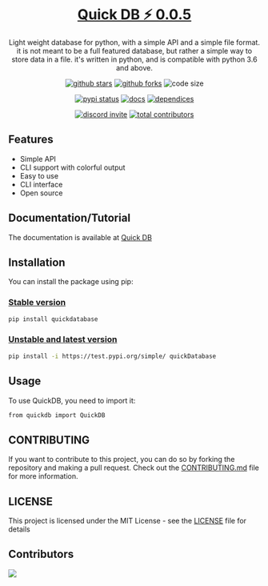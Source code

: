 <h1 align="center"><a href="https://pypi.org/project/quickDatabase/">Quick DB ⚡ 0.0.5</a></h1>

<p align="center">
Light weight database for python, with a simple API and a simple file format.
it is not meant to be a full featured database, but rather a simple way to  store data in a file.
it's written in python, and is compatible with python 3.6 and above.</p>

<p align="center">
<a href="https://github.com/py-contributors/quickdb/stargazers"><img src="https://img.shields.io/github/stars/py-contributors/quickdb?style=for-the-badge" alt="github stars"></a>
<a href="https://github.com/py-contributors/quickdb/network/members"><img src="https://img.shields.io/github/forks/py-contributors/quickdb?style=for-the-badge" alt="github forks"></a>
<img src="https://img.shields.io/github/languages/code-size/py-contributors/quickdb?style=for-the-badge" alt="code size">
  </p>
  <p align="center">
<a href="https://pypi.org/project/quickdb/"><img src="https://img.shields.io/pypi/status/quickdatabase.svg?style=for-the-badge" alt="pypi status"></a>
<a href="https://pypi.org/project/quickdb/"><img src="https://img.shields.io/readthedocs/quickdb?style=for-the-badge" alt="docs"></a>
<a href="https://pypi.org/project/quickdb/"><img src="https://img.shields.io/librariesio/release/pypi/quickdb?style=for-the-badge" alt="dependices"></a>
</p>
<p align="center">
<a href="https://discord.gg/JfbK3bS"><img src="https://img.shields.io/discord/758030555005714512.svg?label=Discord&logo=Discord&colorB=7289da&style=for-the-badge" alt="discord invite"></a>
<a href="https://api.github.com/repos/py-contributors/quickdb/contributors"><img src="https://img.shields.io/github/contributors/py-contributors/quickdb?style=for-the-badge" alt="total contributors"></a>
</p>

## Features

* Simple API
* CLI support with colorful output
* Easy to use 
* CLI interface
* Open source

## Documentation/Tutorial

The documentation is available at [Quick DB](https://quickdb.readthedocs.io/en/latest/)

## Installation

You can install the package using pip:

### [Stable version](https://pypi.org/project/quickDatabase/)

```bash
pip install quickdatabase
```

### [Unstable and latest version](https://test.pypi.org/project/quickDatabase/)

```bash
pip install -i https://test.pypi.org/simple/ quickDatabase
```

## Usage

To use QuickDB, you need to import it:

```bash
from quickdb import QuickDB
```

## CONTRIBUTING

If you want to contribute to this project, you can do so by forking the repository and making a pull request.
Check out the [CONTRIBUTING.md](/CONTRIBUTING.md) file for more information.

## LICENSE

This project is licensed under the MIT License - see the [LICENSE](/LICENSE) file for details

## Contributors

<a href="https://github.com/Py-Contributors/quickdb/graphs/contributors">
  <img src="https://contrib.rocks/image?repo=Py-Contributors/quickdb"/>
</a>
